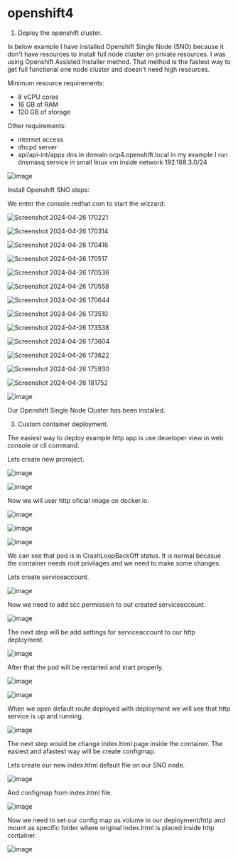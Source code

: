 # openshift4
1. Deploy the openshift cluster.

In below example I have installed Openshift Single Node (SNO) because it don't have resources to install full node cluster on private resources. I was using Openshift Assisted Installer method.
That method is the fastest way to get full functional one node cluster and doesn't need high resources.

Minimum resource requirements:
- 8 vCPU cores
- 16 GB of RAM
- 120 GB of storage

Other requirements:
- internet access
- dhcpd server
- api/api-int/apps dns in domain ocp4.openshift.local
  in my example I run dnsmasq service in small linux vm inside network 192.168.3.0/24
  
 ![image](https://github.com/kubi79/openshift4/assets/168208701/666a9212-5980-47dc-b8c0-f0d2ce277577)

 Install Openshift SNO steps:
 
 We enter the console.redhat.com to start the wizzard:

 ![Screenshot 2024-04-26 170221](https://github.com/kubi79/openshift4/assets/168208701/4d176c2d-8439-47d6-89e1-0d44fd315826)

 ![Screenshot 2024-04-26 170314](https://github.com/kubi79/openshift4/assets/168208701/1d519f4a-a5fd-404f-ada4-f4c16f72037f)

 ![Screenshot 2024-04-26 170416](https://github.com/kubi79/openshift4/assets/168208701/bd498817-2d9e-4667-93dc-838110274b07)

 ![Screenshot 2024-04-26 170517](https://github.com/kubi79/openshift4/assets/168208701/6ba353ff-49ca-4cf4-9f18-abb7e91a087a)

 ![Screenshot 2024-04-26 170536](https://github.com/kubi79/openshift4/assets/168208701/9d1a1744-5ed3-4036-bbf6-4aab6634cb39)

 ![Screenshot 2024-04-26 170558](https://github.com/kubi79/openshift4/assets/168208701/a1b6145d-75ca-41b1-aea1-920cfec22d4a)

 ![Screenshot 2024-04-26 170644](https://github.com/kubi79/openshift4/assets/168208701/9eefaaa5-33f3-472b-abf7-54cd9c960f49)

 ![Screenshot 2024-04-26 173510](https://github.com/kubi79/openshift4/assets/168208701/e3a5daf9-a756-4303-8741-534279b7567f)

 ![Screenshot 2024-04-26 173538](https://github.com/kubi79/openshift4/assets/168208701/9453d2a3-decc-49b2-97bd-8e57308463fc)

 ![Screenshot 2024-04-26 173604](https://github.com/kubi79/openshift4/assets/168208701/d11a2755-6479-47b7-b8b9-7eb0938314e9)

 ![Screenshot 2024-04-26 173622](https://github.com/kubi79/openshift4/assets/168208701/2e9bee43-1322-4f01-8f4c-fb6108957399)

 ![Screenshot 2024-04-26 175930](https://github.com/kubi79/openshift4/assets/168208701/f9eeb1de-9444-499c-b363-5be5738b36ab)

 ![Screenshot 2024-04-26 181752](https://github.com/kubi79/openshift4/assets/168208701/4cdcbd32-4dbd-4e54-b64a-ad9339a2c96e)

 ![image](https://github.com/kubi79/openshift4/assets/168208701/44e6407c-2823-4bd4-bb25-d0cde0a81361)

 Our Openshift Single Node Cluster has been installed.


3. Custom container deployment.

 The easiest way to deploy example http app is use developer view in web console or cli command.

 Lets create new proroject.

 ![image](https://github.com/kubi79/openshift4/assets/168208701/b35d48f6-10e6-447e-92aa-f932abc919f1)

 ![image](https://github.com/kubi79/openshift4/assets/168208701/712bd03c-75fc-42cc-b349-091d03e9eec6)

 Now we will user http oficial image on docker.io.

 ![image](https://github.com/kubi79/openshift4/assets/168208701/5991e3c5-5850-4237-a8c7-37e6c3a657a6)

 ![image](https://github.com/kubi79/openshift4/assets/168208701/46d0bc8f-f285-4892-bca5-7a7ddf1fcb77)

 ![image](https://github.com/kubi79/openshift4/assets/168208701/c15dbf4a-fd3b-4f96-8c32-9feed7b1cf0b)

 We can see that pod is in CrashLoopBackOff status. It is normal becasue the container needs root privilages and we need to make some changes.

 Lets create serviceaccount.

 ![image](https://github.com/kubi79/openshift4/assets/168208701/1495edcc-2675-4992-87f4-e769bdc5c2f5)

 Now we need to add scc permission to out created serviceaccount.

 ![image](https://github.com/kubi79/openshift4/assets/168208701/0083a9a4-eda2-4b54-ae87-3a440a8d2af4)

 The next step will be add settings for serviceaccount to our http deployment.

 ![image](https://github.com/kubi79/openshift4/assets/168208701/c9246647-ed82-49da-b263-39c2095959fd)

 After that the pod will be restarted and start properly.

 ![image](https://github.com/kubi79/openshift4/assets/168208701/6b9ffc62-89c1-427f-9fbc-b5dda80906ea)

 ![image](https://github.com/kubi79/openshift4/assets/168208701/f531fe82-1464-440c-9740-76942be96fcd)

 When we open default route deployed with deployment we will see that http service is up and running.

 ![image](https://github.com/kubi79/openshift4/assets/168208701/51a3947c-fe3c-4367-9b19-5c6502c882d1)

 The next step would be change index.html page inside the container. The easiest and afastest way will be create configmap.

 Lets create our new index.html default file on our SNO node.

 ![image](https://github.com/kubi79/openshift4/assets/168208701/00087ebc-cf27-4a2a-9d81-e6cf4139ced5)

 And configmap from index.html file.

 ![image](https://github.com/kubi79/openshift4/assets/168208701/67ef78e2-42f7-4f82-92b3-724738b32b9a)

 Now we need to set our config map as volume in our deployment/http and mount as specific folder where original index.html is placed inside http container.

 ![image](https://github.com/kubi79/openshift4/assets/168208701/3c0c909c-07f4-44c9-92c9-d11de39334a5)

 



 




 



 






 


 


 

 














 






